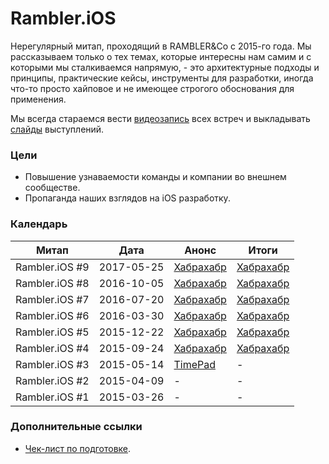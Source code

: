 # Rambler.iOS

Нерегулярный митап, проходящий в RAMBLER&Co с 2015-го года. Мы рассказываем только о тех темах, которые интересны нам самим и с которыми мы сталкиваемся напрямую, - это архитектурные подходы и принципы, практические кейсы, инструменты для разработки, иногда что-то просто хайповое и не имеющее строгого обоснования для применения. 

Мы всегда стараемся вести [видеозапись](https://www.youtube.com/watch?v=JOeJ59dnCec&list=PL7JJcdGH5aCFg8XcsyNfxL4mSOv9lBw5d) всех встреч и выкладывать [слайды](http://www.slideshare.net/Rambler-iOS) выступлений. 

### Цели
- Повышение узнаваемости команды и компании во внешнем сообществе. 
- Пропаганда наших взглядов на iOS разработку.

### Календарь

|Митап   |Дата  |Анонс  |Итоги   |
|---|---|---|---|
|Rambler.iOS #9|2017-05-25|[Хабрахабр](https://habrahabr.ru/company/rambler-co/blog/328518/)|[Хабрахабр](https://habrahabr.ru/company/rambler-co/blog/337176/)| 
|Rambler.iOS #8|2016-10-05|[Хабрахабр](https://habrahabr.ru/company/rambler-co/blog/310532/)|[Хабрахабр](https://habrahabr.ru/company/rambler-co/blog/313102/)| 
|Rambler.iOS #7|2016-07-20|[Хабрахабр](https://habrahabr.ru/company/rambler-co/blog/305482/)|[Хабрахабр](https://habrahabr.ru/company/rambler-co/blog/306508/)| 
|Rambler.iOS #6|2016-03-30|[Хабрахабр](https://habrahabr.ru/company/rambler-co/blog/279341/)|[Хабрахабр](https://habrahabr.ru/company/rambler-co/blog/280880/)|
|Rambler.iOS #5|2015-12-22|[Хабрахабр](https://habrahabr.ru/company/rambler-co/blog/272551/)|[Хабрахабр](https://habrahabr.ru/company/rambler-co/blog/273949/)|
|Rambler.iOS #4|2015-09-24|[Хабрахабр](https://habrahabr.ru/company/rambler-co/blog/266105/)|[Хабрахабр](https://habrahabr.ru/company/rambler-co/blog/267913/)|
|Rambler.iOS #3|2015-05-14|[TimePad](https://rambler-digital-solutions.timepad.ru/event/206266/)|-| 
|Rambler.iOS #2|2015-04-09|-|-|
|Rambler.iOS #1|2015-03-26|-|-|

### Дополнительные ссылки

* [Чек-лист по подготовке](/team/meetups/rambler-ios/guide.md). 
